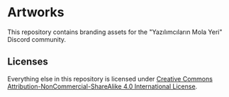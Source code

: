 # Artworks

This repository contains branding assets for the "Yazılımcıların Mola Yeri" Discord community.

## Licenses

Everything else in this repository is licensed under [Creative Commons Attribution-NonCommercial-ShareAlike 4.0 International License](https://creativecommons.org/licenses/by-nc-sa/4.0/).